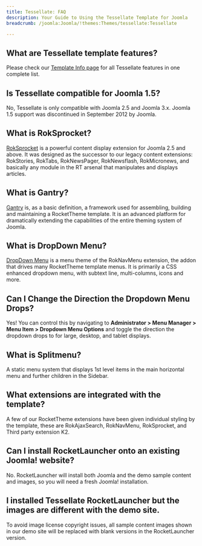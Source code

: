 ```yaml
---
title: Tessellate: FAQ
description: Your Guide to Using the Tessellate Template for Joomla
breadcrumb: /joomla:Joomla/!themes:Themes/tessellate:Tessellate

---
```


What are Tessellate template features?
-----

Please check our [Template Info page][features] for all Tessellate features in one complete list.

Is Tessellate compatible for Joomla 1.5?
-----

No, Tessellate is only compatible with Joomla 2.5 and Joomla 3.x. Joomla 1.5 support was discontinued in September 2012 by Joomla.

What is RokSprocket?
-----

[RokSprocket][roksprocket] is a powerful content display extension for Joomla 2.5 and above. It was designed as the successor to our legacy content extensions: RokStories, RokTabs, RokNewsPager, RokNewsflash, RokMicronews, and basically any module in the RT arsenal that manipulates and displays articles.

What is Gantry?
-----

[Gantry][gantry] is, as a basic definition, a framework used for assembling, building and maintaining a RocketTheme template. It is an advanced platform for dramatically extending the capabilities of the entire theming system of Joomla.

What is DropDown Menu?
-----

[DropDown Menu][dropdown] is a menu theme of the RokNavMenu extension, the addon that drives many RocketTheme template menus. It is primarily a CSS enhanced dropdown menu, with subtext line, multi-columns, icons and more.

Can I Change the Direction the Dropdown Menu Drops?
-----

Yes! You can control this by navigating to **Administrator > Menu Manager > Menu Item > Dropdown Menu Options** and toggle the direction the dropdown drops to for large, desktop, and tablet displays.

What is Splitmenu?
-----

A static menu system that displays 1st level items in the main horizontal menu and further children in the Sidebar.

What extensions are integrated with the template?
-----

A few of our RocketTheme extensions have been given individual styling by the template, these are RokAjaxSearch, RokNavMenu, RokSprocket, and Third party extension K2.

Can I install RocketLauncher onto an existing Joomla! website?
-----

No. RocketLauncher will install both Joomla and the demo sample content and images, so you will need a fresh Joomla! installation.

I installed Tessellate RocketLauncher but the images are different with the demo site.
-----

To avoid image license copyright issues, all sample content images shown in our demo site will be replaced with blank versions in the RocketLauncher version.

[gantry]: http://gantry.org/
[features]: http://demo.rockettheme.com/joomla-templates/tessellate/index.php/features/features-overview
[forum]: http://www.rockettheme.com/forum/joomla-template-tessellate
[roksprocket]: http://www.rockettheme.com/joomla/extensions/roksprocket
[dropdown]: http://demo.rockettheme.com/joomla-templates/tessellate/features/menu-options
[splitmenu]: http://demo.rockettheme.com/joomla-templates/tessellate/features/menu-options
[dropdownoptions]: assets/dropdown.jpg
